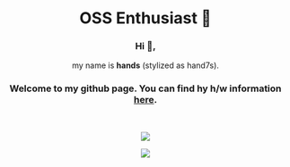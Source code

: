 <body>
  <h1 align=center>OSS Enthusiast 🎩</h1>
  <div class="head" align=center>
    <h3>
      Hi 👋, 
    </h3>
    <p>
      my name is <b>hands</b> (stylized as hand7s).
    </p>
    <h3>

  Welcome to my github page. You can find hy h/w information [here](https://github.com/s0me1newithhand7s/s0me1newithhand7s/blob/main/HW.md). 
  </h3>
  </div>
  <br>
  <div class="body" align=center>
    <p href="https://github.com/s0me1newithhand7s">
      <img align="center" src="https://github-readme-stats.vercel.app/api?username=s0me1newithhand7s&show_icons=true&theme=transparent"/>
    </p>
    <p href="https://github.com/s0me1newithhand7s">
      <img align="center" src="https://github-readme-stats.vercel.app/api/top-langs/?username=s0me1newithhand7s&show_icons=true&layout=compact&theme=transparent"/>
    </p>
  </div>
</body>
